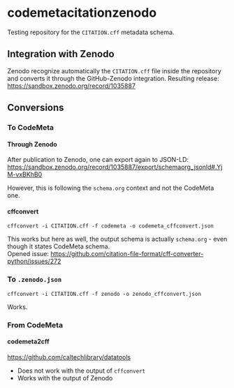 # codemetacitationzenodo

Testing repository for the `CITATION.cff` metadata schema.

## Integration with Zenodo

Zenodo recognize automatically the `CITATION.cff` file inside the repository and converts it through the GitHub-Zenodo integration.
Resulting release: https://sandbox.zenodo.org/record/1035887


## Conversions

### To CodeMeta

#### Through Zenodo
After publication to Zenodo, one can export again to JSON-LD:
https://sandbox.zenodo.org/record/1035887/export/schemaorg_jsonld#.YjM-vxBKhB0

However, this is following the `schema.org` context and not the CodeMeta one.

#### cffconvert

```
cffconvert -i CITATION.cff -f codemeta -o codemeta_cffconvert.json
```

This works but here as well, the output schema is actually `schema.org` - even though it states CodeMeta schema.     
Opened issue: https://github.com/citation-file-format/cff-converter-python/issues/272

### To `.zenodo.json`

```
cffconvert -i CITATION.cff -f zenodo -o zenodo_cffconvert.json
```

Works.


### From CodeMeta

#### codemeta2cff

https://github.com/caltechlibrary/datatools

- Does not work with the output of `cffconvert`
- Works with the output of Zenodo
